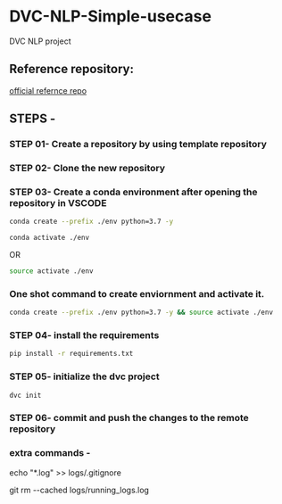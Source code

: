 # DVC-NLP-Simple-usecase
DVC NLP project

## Reference repository:
[official refernce repo](https://github.com/iterative/example-get-started)

## STEPS -

### STEP 01- Create a repository by using template repository

### STEP 02- Clone the new repository

### STEP 03- Create a conda environment after opening the repository in VSCODE

```bash
conda create --prefix ./env python=3.7 -y
```

```bash
conda activate ./env
```
OR
```bash
source activate ./env
```

### One shot command to create enviornment and activate it.

```bash
conda create --prefix ./env python=3.7 -y && source activate ./env
```

### STEP 04- install the requirements
```bash
pip install -r requirements.txt
```

### STEP 05- initialize the dvc project
```bash
dvc init
```

### STEP 06- commit and push the changes to the remote repository


### extra commands -

echo "*.log" >> logs/.gitignore

git rm --cached logs/running_logs.log